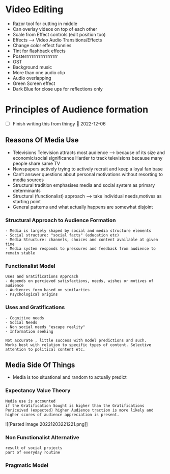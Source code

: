 # Video Editing 
- Razor tool for cutting in middle 
- Can overlay videos on top of each other
- Scale from Effect controls (edit position too)
- Effects --> Video Audio Transitions/Effects
- Change color effect funnies
- Tint for flashback effects
- Posterrrrrrrrrrrrrrrrrrr
- OST
- Background music
- More than one audio clip
- Audio overlapping 
- Green Screen effect
- Dark Blue for close ups for reflections only

# Principles of Audience formation
- [ ] Finish writing this from thingy 📅 2022-12-06 
## Reasons Of Media Use
- Televisions
	Television attracts most audience –> because of its size and economic/social significance
	Harder to track televisions because many people share same TV
- Newspapers actively trying to actively recruit and keep a loyal fan base
- Can’t answer questions about personal motivations without resorting to media sources
- Structural tradition emphasises media and social system as primary determinants
- Structural (functionalist) approach –> take individual needs,motives as starting point  
- General patterns and what actually happens are somewhat disjoint 
### Structural Approach to Audience Formation 
```ad-tldr
- Media is largely shaped by social and media structure elements 
- Social structure: "social facts" (education etc) 
- Media Structure: channels, choices and content available at given time
- Media system responds to pressures and feedback from audience to remain stable
```

### Functionalist Model
```ad-tldr
Uses and Gratifications Approach
- depends on percieved satisfactions, needs, wishes or motives of audience
- Audiences form based on similarties
- Psychological origins 
```

### Uses and Gratifications
```ad-tldr
- Cognitive needs
- Social Needs
- Non social needs "escape reality"
- Information seeking
```

```ad-warning
Not accurate , little success with model predictions and such.
Works best with relation to specific types of content. Selective attention to political content etc.

```

## Media Side Of Things
- Media is too situational and random to actually predict 
### Expectancy Value Theory 
```ad-tldr
Media use is accounted 
if the Gratification Sought is higher than the Gratifications Periceived (expected) higher Audience traction is more likely and higher scores of audience appreciation is present.
```
![[Pasted image 20221203221221.png]]

### Non Functionalist Alternative 
```ad-tldr
result of social projects 
part of everyday routine
```

### Pragmatic Model
```ad-tldr

```